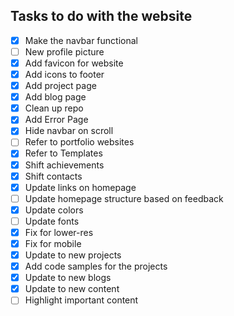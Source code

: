## Tasks to do with the website

- [X] Make the navbar functional
- [ ] New profile picture
- [X] Add favicon for website
- [X] Add icons to footer
- [X] Add project page
- [X] Add blog page
- [X] Clean up repo
- [X] Add Error Page
- [X] Hide navbar on scroll
- [ ] Refer to portfolio websites
- [X] Refer to Templates
- [X] Shift achievements
- [X] Shift contacts
- [X] Update links on homepage
- [ ] Update homepage structure based on feedback
- [X] Update colors
- [ ] Update fonts
- [X] Fix for lower-res
- [X] Fix for mobile
- [X] Update to new projects
- [X] Add code samples for the projects
- [X] Update to new blogs
- [X] Update  to new content
- [ ] Highlight important content
